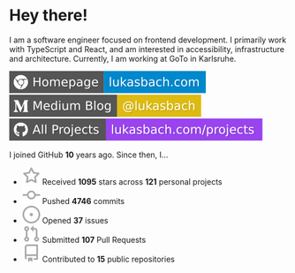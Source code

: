 # Hey there!

I am a software engineer focused on frontend development. I primarily work with TypeScript and React, and am interested in accessibility, infrastructure and architecture. Currently, I am working at GoTo in Karlsruhe.

[![Homepage](./icons/homepage.svg)](https://lukasbach.com)
[![Medium Blog](./icons/medium.svg)](https://medium.com/@lukasbach)
[![My Projects](./icons/projects.svg)](https://lukasbach.com/projects)

I joined GitHub **10** years ago. Since then, I...

- ![](./icons/star.svg) Received **1095** stars across **121** personal projects
- ![](./icons/commit.svg) Pushed **4746** commits
- ![](./icons/issues.svg) Opened **37** issues
- ![](./icons/pr.svg) Submitted **107** Pull Requests
- ![](./icons/repo.svg) Contributed to **15** public repositories
